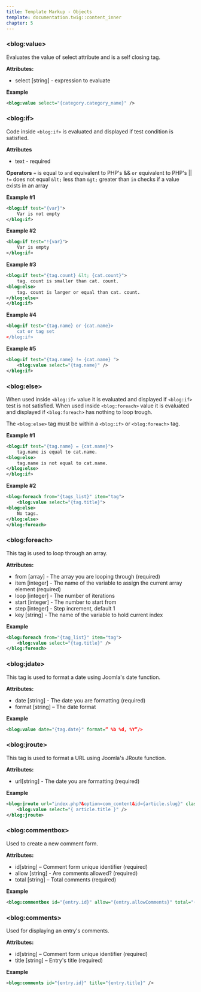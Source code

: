 ```yaml
---
title: Template Markup - Objects
template: documentation.twig::content_inner
chapter: 5
---
```

<a id="blog_value"></a>
### &lt;blog:value>
Evaluates the value of select attribute and is a self closing tag.

**Attributes:**
* select [string] - expression to evaluate

**Example**

```xml
<blog:value select="{category.category_name}" />
```

<a id="blog_if"></a>
### &lt;blog:if>
Code inside `<blog:if>` is evaluated and displayed if test condition is satisfied.

**Attributes**
* text - required

**Operators**
`=` is equal to
`and` equivalent to PHP's &&
`or` equivalent to PHP's ||
`!=` does not equal
`&lt;` less than
`&gt;` greater than
`in` checks if a value exists in an array

**Example #1**
```xml
<blog:if test="{var}">
    Var is not empty
</blog:if>
```

**Example #2**
```xml
<blog:if test="!{var}">
    Var is empty
</blog:if>
```

**Example #3**
```xml
<blog:if test="{tag.count} &lt; {cat.count}">
    tag. count is smaller than cat. count.
<blog:else>
    tag. count is larger or equal than cat. count.
</blog:else>
</blog:if>
```

**Example #4**
```xml
<blog:if test="{tag.name} or {cat.name}>
    cat or tag set
</blog:if>
```

**Example #5**
```xml
<blog:if test="{tag.name} != {cat.name} ">
    <blog:value select="{tag.name}" />
</blog:if>
```
<a id="blog_else"></a>
### &lt;blog:else>
When used inside `<blog:if>` value it is evaluated and displayed if `<blog:if>` test is not satisfied. When used inside `<blog:foreach>` value it is evaluated and displayed if `<blog:foreach>` has nothing to loop trough.

The `<blog:else>` tag must be within a `<blog:if>` or `<blog:foreach>` tag.

**Example #1**
```xml
<blog:if test="{tag.name} = {cat.name}">
    tag.name is equal to cat.name.
<blog:else>
    tag.name is not equal to cat.name.
</blog:else>
</blog:if>
```

**Example #2**
```xml
<blog:foreach from="{tags_list}" item="tag">
    <blog:value select="{tag.title}">
<blog:else>
    No tags.
</blog:else>
</blog:foreach>
```
<a id="blog_foreach"></a>
### &lt;blog:foreach>
This tag is used to loop through an array.

**Attributes:**
* from [array] - The array you are looping through (required)
* item [integer] - The name of the variable to assign the current array element (required)
* loop [integer] - The number of iterations
* start [integer] - The number to start from
* step [integer] - Step increment, default 1
* key [string] - The name of the variable to hold current index

**Example**
```xml
<blog:foreach from="{tag_list}" item="tag">
    <blog:value select="{tag.title}" />
</blog:foreach>
```
<a id="blog_jdate"></a>
### &lt;blog:jdate>
This tag is used to format a date using Joomla's date function.

**Attributes:**
* date [string] - The date you are formatting (required)
* format [string] – The date format

**Example**
```xml
<blog:value date="{tag.date}" format=” %b %d, %Y”/>
```
<a id="blog_jroute"></a>
### &lt;blog:jroute>
This tag is used to format a URL using Joomla's JRoute function.

**Attributes:**
* url[string] - The date you are formatting (required)

**Example**
```xml
<blog:jroute url="index.php?&option=com_content&id={article.slug}" class=”link” title="{ article.title }">
    <blog:value select="{ article.title }" />
</blog:jroute>
```
<a id="blog_commentbox"></a>
### &lt;blog:commentbox>
Used to create a new comment form.

**Attributes:**
* id[string] – Comment form unique identifier (required)
* allow [string] - Are comments allowed? (required)
* total [string] – Total comments (required)

**Example**
```xml
<blog:commentbox id="{entry.id}" allow="{entry.allowComments}" total="{totalcoms}" />
```
<a id="blog_comments"></a>
### &lt;blog:comments>
Used for displaying an entry's comments.

**Attributes:**
* id[string] – Comment form unique identifier (required)
* title [string] – Entry's title (required)

**Example**
```xml
<blog:comments id="{entry.id}" title="{entry.title}" />
```